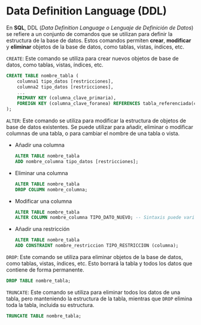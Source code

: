 # Data Definition Language (DDL)

En **SQL**, DDL (_Data Definition Language o Lenguaje de Definición de Datos_) se refiere a un conjunto de comandos que se utilizan para definir la estructura de la base de datos. Estos comandos permiten **crear**, **modificar** y **eliminar** objetos de la base de datos, como tablas, vistas, índices, etc.

`CREATE`: Este comando se utiliza para crear nuevos objetos de base de datos, como tablas, vistas, índices, etc.

```sql
CREATE TABLE nombre_tabla (
    columna1 tipo_datos [restricciones],
    columna2 tipo_datos [restricciones],
    ...
    PRIMARY KEY (columna_clave_primaria),
    FOREIGN KEY (columna_clave_foranea) REFERENCES tabla_referenciada(columna_referenciada)
);
```

`ALTER`: Este comando se utiliza para modificar la estructura de objetos de base de datos existentes. Se puede utilizar para añadir, eliminar o modificar columnas de una tabla, o para cambiar el nombre de una tabla o vista.

- Añadir una columna

  ```sql
  ALTER TABLE nombre_tabla
  ADD nombre_columna tipo_datos [restricciones];
  ```

- Eliminar una columna

  ```sql
  ALTER TABLE nombre_tabla
  DROP COLUMN nombre_columna;
  ```

- Modificar una columna

  ```sql
  ALTER TABLE nombre_tabla
  ALTER COLUMN nombre_columna TIPO_DATO_NUEVO; -- Sintaxis puede variar por DBMS
  ```

- Añadir una restricción

  ```sql
  ALTER TABLE nombre_tabla
  ADD CONSTRAINT nombre_restriccion TIPO_RESTRICCION (columna);
  ```

`DROP`: Este comando se utiliza para eliminar objetos de la base de datos, como tablas, vistas, índices, etc. Esto borrará la tabla y todos los datos que contiene de forma permanente.

```sql
DROP TABLE nombre_tabla;
```

`TRUNCATE`: Este comando se utiliza para eliminar todos los datos de una tabla, pero manteniendo la estructura de la tabla, mientras que `DROP` elimina toda la tabla, incluida su estructura.

```sql
TRUNCATE TABLE nombre_tabla;
```
